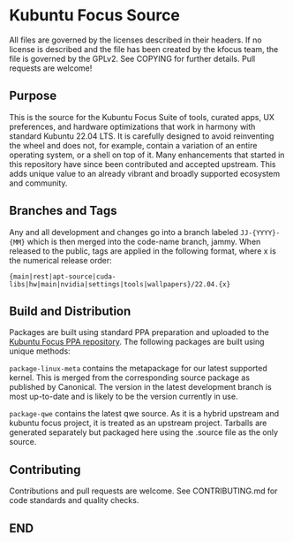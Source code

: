 # Kubuntu Focus Source
All files are governed by the licenses described in their headers. If no
license is described and the file has been created by the kfocus team, the
file is governed by the GPLv2. See COPYING for further details. Pull requests
are welcome!

## Purpose
This is the source for the Kubuntu Focus Suite of tools, curated apps, UX preferences, and hardware optimizations that work in harmony with standard Kubuntu 22.04 LTS. It is carefully designed to avoid reinventing the wheel and does not, for example, contain a variation of an entire operating system, or a shell on top of it. Many enhancements that started in this repository have since been contributed and accepted upstream. This adds unique value to an already vibrant and broadly supported ecosystem and community.

## Branches and Tags
Any and all development and changes go into a branch labeled `JJ-{YYYY}-{MM}`
which is then merged into the code-name branch, jammy. When released to the
public, tags are applied in the following format, where x is the numerical
release order:

```
{main|rest|apt-source|cuda-libs|hw|main|nvidia|settings|tools|wallpapers}/22.04.{x}
```

## Build and Distribution
Packages are built using standard PPA preparation and uploaded to the [Kubuntu Focus PPA repository][_0100]. The following packages are built using unique methods:

`package-linux-meta` contains the metapackage for our latest supported kernel.
This is merged from the corresponding source package as published by
Canonical. The version in the latest development branch is most up-to-date and
is likely to be the version currently in use.

`package-qwe` contains the latest qwe source. As it is a hybrid upstream and
kubuntu focus project, it is treated as an upstream project. Tarballs are
generated separately but packaged here using the .source file as the only
source.

[_0100]:https://launchpad.net/~kfocus-team/+archive/ubuntu/release.

## Contributing
Contributions and pull requests are welcome. See CONTRIBUTING.md for code
standards and quality checks.

## END
